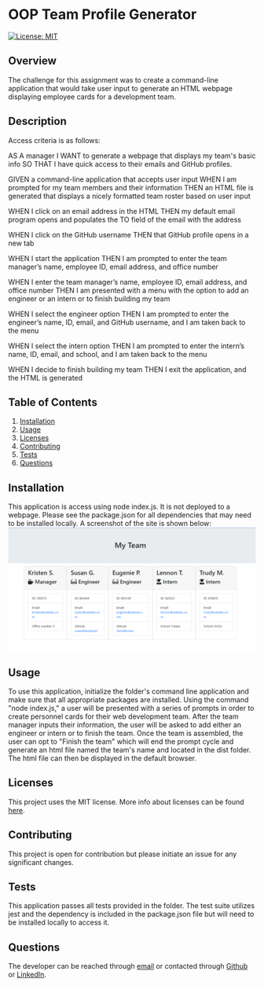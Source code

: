 # OOP Team Profile Generator

[![License: MIT](https://img.shields.io/badge/License-MIT-yellow.svg)](https://opensource.org/licenses/MIT)

## Overview
The challenge for this assignment was to create a command-line application that would take user input to generate an HTML webpage displaying employee cards for a development team.

## Description
Access criteria is as follows:

AS A manager 
I WANT to generate a webpage that displays my team's basic info 
SO THAT I have quick access to their emails and GitHub profiles. 

GIVEN a command-line application that accepts user input
WHEN I am prompted for my team members and their information
THEN an HTML file is generated that displays a nicely formatted team roster based on user input

WHEN I click on an email address in the HTML
THEN my default email program opens and populates the TO field of the email with the address

WHEN I click on the GitHub username
THEN that GitHub profile opens in a new tab

WHEN I start the application
THEN I am prompted to enter the team manager’s name, employee ID, email address, and office number

WHEN I enter the team manager’s name, employee ID, email address, and office number
THEN I am presented with a menu with the option to add an engineer or an intern or to finish building my team

WHEN I select the engineer option
THEN I am prompted to enter the engineer’s name, ID, email, and GitHub username, and I am taken back to the menu

WHEN I select the intern option
THEN I am prompted to enter the intern’s name, ID, email, and school, and I am taken back to the menu

WHEN I decide to finish building my team
THEN I exit the application, and the HTML is generated

## Table of Contents

1. [Installation](#installation)
2. [Usage](#usage)
3. [Licenses](#licenses)
4. [Contributing](#contributing)
5. [Tests](#tests)
6. [Questions](#questions)

## Installation
This application is access using node index.js. It is not deployed to a webpage. Please see the package.json for all dependencies that may need to be installed locally. A screenshot of the site is shown below: 
![screenshot of deployed site for OOP Team Profile Generator](./Screenshot.png)

## Usage
To use this application, initialize the folder's command line application and make sure that all appropriate packages are installed. Using the command "node index.js," a user will be presented with a series of prompts in order to create personnel cards for their web development team. After the team manager inputs their information, the user will be asked to add either an engineer or intern or to finish the team. Once the team is assembled, the user can opt to "Finish the team" which will end the prompt cycle and generate an html file named the team's name and located in the dist folder. The html file can then be displayed in the default browser.

## Licenses
This project uses the MIT license. More info about licenses can be found [here](https://choosealicense.com/).


## Contributing
This project is open for contribution but please initiate an issue for any significant changes. 

## Tests
This application passes all tests provided in the folder. The test suite utilizes jest and the dependency is included in the package.json file but will need to be installed locally to access it.

## Questions
The developer can be reached through [email](mikeandkris27@gmail.com) or contacted through [Github](https://github.com/kristensantee) or [LinkedIn](https://linkedin.com/in/kristen-santee).
